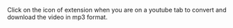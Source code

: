 Click on the icon of extension when you are on a youtube tab to convert and download the video in mp3 format.
